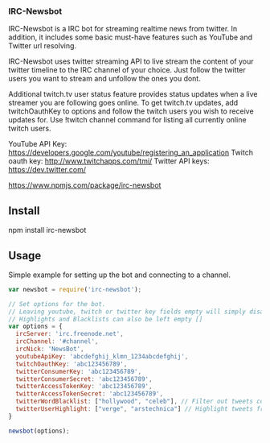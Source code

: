 ### IRC-Newsbot

IRC-Newsbot is a IRC bot for streaming realtime news from twitter.
In addition, it includes some basic must-have features such as YouTube and Twitter url resolving.

IRC-Newsbot uses twitter streaming API to live stream the content of your twitter timeline to the IRC channel of 
your choice. Just follow the twitter users you want to stream and unfollow the ones you dont.

Additional twitch.tv user status feature provides status updates when a live streamer you are following goes online.
To get twitch.tv updates, add twitchOauthKey to options and follow the twitch users you wish to receive updates for. Use !twitch channel command for listing all currently online twitch users.

YouTube API Key: https://developers.google.com/youtube/registering_an_application
Twitch oauth key: http://www.twitchapps.com/tmi/
Twitter API keys: https://dev.twitter.com/

https://www.npmjs.com/package/irc-newsbot

## Install
npm install irc-newsbot

## Usage

Simple example for setting up the bot and connecting to a channel.

```js
var newsbot = require('irc-newsbot');

// Set options for the bot.
// Leaving youtube, twitch or twitter key fields empty will simply disable those features of the bot.
// Highlights and Blacklists can also be left empty []
var options = {
  ircServer: 'irc.freenode.net',
  ircChannel: '#channel',
  ircNick: 'NewsBot',
  youtubeApiKey: 'abcdefghij_klmn_1234abcdefghij',
  twitchOauthKey: 'abc123456789',
  twitterConsumerKey: 'abc123456789',
  twitterConsumerSecret: 'abc123456789',
  twitterAccessTokenKey: 'abc123456789',
  twitterAccessTokenSecret: 'abc123456789',
  twitterWordBlacklist: ["hollywood", "celeb"], // Filter out tweets containing blacklisted words
  twitterUserHighlight: ["verge", "arstechnica"] // Highlight tweets from these users
}

newsbot(options);
```

